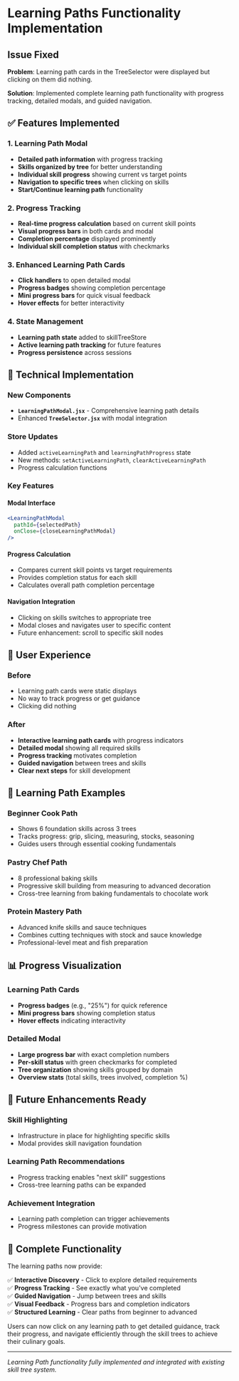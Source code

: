# Learning Paths Functionality Implementation

## Issue Fixed
**Problem**: Learning path cards in the TreeSelector were displayed but clicking on them did nothing.

**Solution**: Implemented complete learning path functionality with progress tracking, detailed modals, and guided navigation.

## ✅ Features Implemented

### 1. Learning Path Modal
- **Detailed path information** with progress tracking
- **Skills organized by tree** for better understanding
- **Individual skill progress** showing current vs target points
- **Navigation to specific trees** when clicking on skills
- **Start/Continue learning path** functionality

### 2. Progress Tracking
- **Real-time progress calculation** based on current skill points
- **Visual progress bars** in both cards and modal
- **Completion percentage** displayed prominently
- **Individual skill completion status** with checkmarks

### 3. Enhanced Learning Path Cards
- **Click handlers** to open detailed modal
- **Progress badges** showing completion percentage
- **Mini progress bars** for quick visual feedback
- **Hover effects** for better interactivity

### 4. State Management
- **Learning path state** added to skillTreeStore
- **Active learning path tracking** for future features
- **Progress persistence** across sessions

## 🔧 Technical Implementation

### New Components
- **`LearningPathModal.jsx`** - Comprehensive learning path details
- Enhanced **`TreeSelector.jsx`** with modal integration

### Store Updates
- Added `activeLearningPath` and `learningPathProgress` state
- New methods: `setActiveLearningPath`, `clearActiveLearningPath`
- Progress calculation functions

### Key Features

#### Modal Interface
```jsx
<LearningPathModal 
  pathId={selectedPath}
  onClose={closeLearningPathModal}
/>
```

#### Progress Calculation
- Compares current skill points vs target requirements
- Provides completion status for each skill
- Calculates overall path completion percentage

#### Navigation Integration
- Clicking on skills switches to appropriate tree
- Modal closes and navigates user to specific content
- Future enhancement: scroll to specific skill nodes

## 🎯 User Experience

### Before
- Learning path cards were static displays
- No way to track progress or get guidance
- Clicking did nothing

### After
- **Interactive learning path cards** with progress indicators
- **Detailed modal** showing all required skills
- **Progress tracking** motivates completion
- **Guided navigation** between trees and skills
- **Clear next steps** for skill development

## 🚀 Learning Path Examples

### Beginner Cook Path
- Shows 6 foundation skills across 3 trees
- Tracks progress: grip, slicing, measuring, stocks, seasoning
- Guides users through essential cooking fundamentals

### Pastry Chef Path
- 8 professional baking skills
- Progressive skill building from measuring to advanced decoration
- Cross-tree learning from baking fundamentals to chocolate work

### Protein Mastery Path
- Advanced knife skills and sauce techniques
- Combines cutting techniques with stock and sauce knowledge
- Professional-level meat and fish preparation

## 📊 Progress Visualization

### Learning Path Cards
- **Progress badges** (e.g., "25%") for quick reference
- **Mini progress bars** showing completion status
- **Hover effects** indicating interactivity

### Detailed Modal
- **Large progress bar** with exact completion numbers
- **Per-skill status** with green checkmarks for completed
- **Tree organization** showing skills grouped by domain
- **Overview stats** (total skills, trees involved, completion %)

## 🔮 Future Enhancements Ready

### Skill Highlighting
- Infrastructure in place for highlighting specific skills
- Modal provides skill navigation foundation

### Learning Path Recommendations
- Progress tracking enables "next skill" suggestions
- Cross-tree learning paths can be expanded

### Achievement Integration
- Learning path completion can trigger achievements
- Progress milestones can provide motivation

## 🎉 Complete Functionality

The learning paths now provide:

✅ **Interactive Discovery** - Click to explore detailed requirements  
✅ **Progress Tracking** - See exactly what you've completed  
✅ **Guided Navigation** - Jump between trees and skills  
✅ **Visual Feedback** - Progress bars and completion indicators  
✅ **Structured Learning** - Clear paths from beginner to advanced  

Users can now click on any learning path to get detailed guidance, track their progress, and navigate efficiently through the skill trees to achieve their culinary goals.

---

*Learning Path functionality fully implemented and integrated with existing skill tree system.*